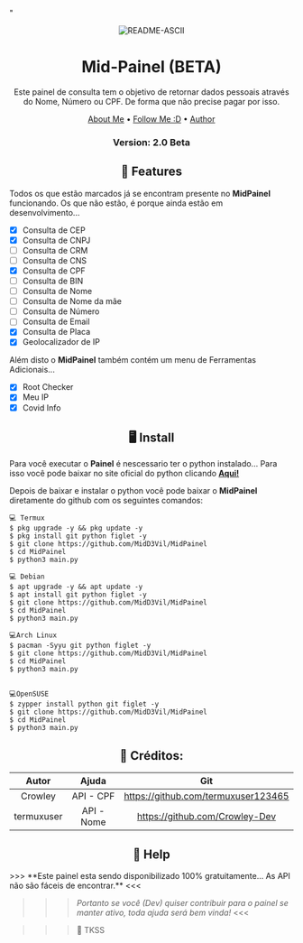 <p>
"<p align="center" ><img src="https://i.ibb.co/Y73M72Z/README-ASCII.png" alt="README-ASCII" border="0">
</p>

<h1 align="center">Mid-Painel (BETA)</h1>

  <p align="center">
    Este painel de consulta tem o objetivo de retornar dados pessoais através do Nome, Número ou CPF. De forma que não precise pagar por isso.
  </p>
</p> 


<p align="center">
  <a href="https://github.com/MidD3Vil/MidD3Vil">About Me</a> •
  <a href="https://github.com/login?return_to=https%3A%2F%2Fgithub.com%2FMidD3Vil">Follow Me :D</a> •
  <a href="https://github.com/MidD3Vil">Author</a>
</p>

<h3><p align="center">Version: 2.0 Beta</p></h3>
 
<h2 align="center">📆  Features</h2>

Todos os que estão marcados já se encontram presente no **MidPainel** funcionando. 
Os que não estão, é porque ainda estão em desenvolvimento...

- [x] Consulta de CEP
- [x] Consulta de CNPJ
- [ ] Consulta de CRM
- [ ] Consulta de CNS
- [x] Consulta de CPF
- [ ] Consulta de BIN
- [ ] Consulta de Nome
- [ ] Consulta de Nome da mãe
- [ ] Consulta de Número
- [ ] Consulta de Email
- [x] Consulta de Placa
- [x] Geolocalizador de IP

Além disto o **MidPainel** também contém um menu de Ferramentas Adicionais...

- [x] Root Checker
- [x] Meu IP
- [x] Covid Info

<h2 align="center">🖥 Install</h2>

Para você executar o **Painel** é nescessario ter o python instalado... Para isso você pode baixar no site oficial do python clicando [**Aqui!**](https://www.python.org/downloads/)

Depois de baixar e instalar o python você pode baixar o **MidPainel** diretamente do github com os seguintes comandos:

```
💻 Termux
$ pkg upgrade -y && pkg update -y
$ pkg install git python figlet -y
$ git clone https://github.com/MidD3Vil/MidPainel
$ cd MidPainel
$ python3 main.py

💻 Debian
$ apt upgrade -y && apt update -y
$ apt install git python figlet -y
$ git clone https://github.com/MidD3Vil/MidPainel
$ cd MidPainel
$ python3 main.py

💻Arch Linux
$ pacman -Syyu git python figlet -y
$ git clone https://github.com/MidD3Vil/MidPainel
$ cd MidPainel
$ python3 main.py


💻OpenSUSE
$ zypper install python git figlet -y
$ git clone https://github.com/MidD3Vil/MidPainel
$ cd MidPainel
$ python3 main.py
```

<h2 align="center">🙏  Créditos:</h2>

| Autor          | Ajuda         | Git
|:--------------:|:-------------:|:-----------------------------------:|
| Crowley        | API - CPF     | https://github.com/termuxuser123465 |
| termuxuser     | API - Nome    | https://github.com/Crowley-Dev      |



 <h2 align="center">📢 Help</h2>
 >>> **Este painel esta sendo disponibilizado 100% gratuitamente... As API não são fáceis de encontrar.** <<<
 
 >>> *Portanto se você (Dev) quiser contribuir para o painel se manter ativo, toda ajuda será bem vinda!* <<<

 >>> 👾 TKSS 
